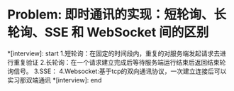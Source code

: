 # Problem: 即时通讯的实现：短轮询、长轮询、SSE 和 WebSocket 间的区别

*[interview]: start
1.短轮询：在固定的时间段内，重复的对服务端发起请求去进行重复验证
2.长轮询：在一个请求建立完成后等待服务端运行结束后返回结束轮询信号。
3.SSE：
4.Websocket:基于tcp的双向通讯协议，一次建立连接后可以实习那双端通讯
*[interview]: end
